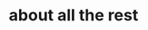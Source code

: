 ---
{
"title": "about all the rest",
"description": "some description",
"pageType": "page",
"content": [
{
"field": {
"type": "markdown",
"label": "Text"
},
"value": "this is about all the rest"
},
{
"field": {
"type": "image",
"label": "Image"
},
"value": {
"path": "https://placekitten.com/350/350"
}
}
]
}
---